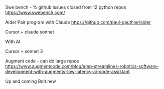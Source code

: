 
Swe bench - % github issues closed from 12 python repos
https://www.swebench.com/

Aider
Pair program with Claude
https://github.com/paul-gauthier/aider

Cursor + claude sonnet

With AI

Cursor + sonnet 3

Augment code - can do large repos
https://www.augmentcode.com/blog/amp-streamlines-robotics-software-development-with-augments-low-latency-ai-code-assistant

Up and coming
Bolt.new